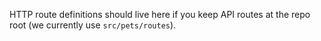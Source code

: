 HTTP route definitions should live here if you keep API routes at the repo root (we currently use `src/pets/routes`).
